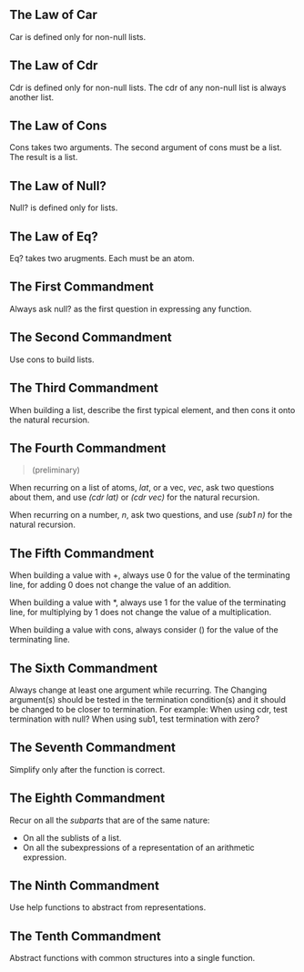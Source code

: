 ## The Law of Car
Car is defined only for non-null lists.

## The Law of Cdr
Cdr is defined only for non-null lists.
The cdr of any non-null list is always another list.

## The Law of Cons
Cons takes two arguments.
The second argument of cons must be a list. The result is a list.

## The Law of Null?
Null? is defined only for lists.

## The Law of Eq?
Eq? takes two arugments. Each must be an atom.

## The First Commandment
Always ask null? as the first question in expressing any function.

## The Second Commandment
Use cons to build lists.

## The Third Commandment
When building a list, describe the first typical element,
and then cons it onto the natural recursion.

## The Fourth Commandment
>(preliminary)

When recurring on a list of atoms, *lat*, or a vec, *vec*, ask
two questions about them, and use *(cdr lat)* or *(cdr vec)* for the natural recursion.

When recurring on a number, *n*, ask two questions, and use *(sub1 n)* for the natural recursion.

## The Fifth Commandment
When building a value with +, always use 0 for the value of the terminating line, for adding 0 does not change the value of an addition.

When building a value with *, always use 1 for the value of the terminating line, for multiplying by 1 does not change the value of a multiplication.

When building a value with cons, always consider () for the value of the terminating line.

## The Sixth Commandment
Always change at least one argument while recurring.
The Changing argument(s) should be tested in the termination condition(s) and it should be changed to be closer to termination. For example:
    When using cdr, test termination with null?
    When using sub1, test termination with zero?

## The Seventh Commandment
Simplify only after the function is correct.

## The Eighth Commandment
Recur on all the *subparts* that are of the same nature:
* On all the sublists of a list.
* On all the subexpressions of a representation of an arithmetic expression.

## The Ninth Commandment
Use help functions to abstract from representations.

## The Tenth Commandment
Abstract functions with common structures into a single function.

